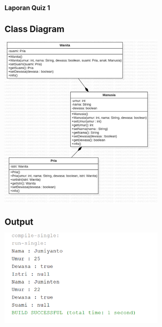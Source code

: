 ## Laporan Quiz 1

# Class Diagram

<img src="Img/Main.PNG" />

# Output

<img src="Img/output1.PNG" />
